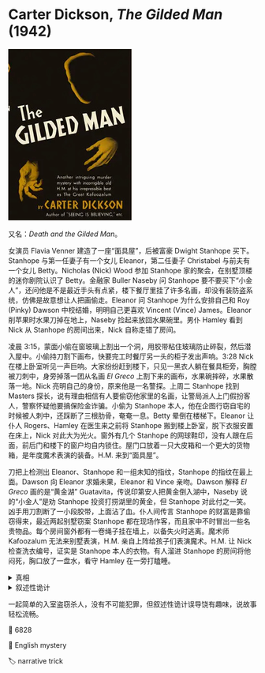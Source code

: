 # Carter Dickson, <i>The Gilded Man</i> (1942)

<img src=images/1942_cover.jpg width=250/>

又名：<i>Death and the Gilded Man</i>。

女演员 Flavia Venner 建造了一座“面具屋”，后被富豪 Dwight Stanhope 买下。Stanhope 与第一任妻子有一个女儿 Eleanor，第二任妻子 Christabel 与前夫有一个女儿 Betty。Nicholas (Nick) Wood 参加 Stanhope 家的聚会，在别墅顶楼的迷你剧院认识了 Betty。金融家 Buller Naseby 问 Stanhope 要不要买下“小金人”，还问他是不是最近手头有点紧，楼下餐厅里挂了许多名画，却没有装防盗系统，仿佛是故意想让人把画偷走。Eleanor 问 Stanhope 为什么安排自己和 Roy (Pinky) Dawson 中校结婚，明明自己更喜欢 Vincent (Vince) James。Eleanor 削苹果时水果刀掉在地上，Naseby 捡起来放回水果碗里。男仆 Hamley 看到 Nick 从 Stanhope 的房间出来，Nick 自称走错了房间。

凌晨 3:15，蒙面小偷在窗玻璃上割出一个洞，用胶带粘住玻璃防止碎裂，然后潜入屋中。小偷持刀割下画布，快要完工时餐厅另一头的柜子发出声响。3:28 Nick 在楼上卧室听见一声巨响。大家纷纷赶到楼下，只见一黑衣人躺在餐具柜旁，胸膛被刀刺中，身旁掉落一团从名画 <i>El Greco</i> 上割下来的画布，水果碗摔碎，水果散落一地。Nick 亮明自己的身份，原来他是一名警探。上周二 Stanhope 找到 Masters 探长，说有理由相信有人要偷窃他家里的名画，让警局派人上门假扮客人，警察怀疑他要搞保险金诈骗。小偷为 Stanhope 本人，他在企图行窃自宅的时候被人刺中，还踩断了三根肋骨，奄奄一息。Betty 晕倒在楼梯下。Eleanor 让仆人 Rogers、Hamley 在医生来之前将 Stanhope 搬到楼上卧室，脱下衣服安置在床上，Nick 对此大为光火。窗外有几个 Stanhope 的网球鞋印，没有人跟在后面，前后门和楼下的窗户均自内锁住。屋门口放着一只大皮箱和一个更大的货物箱，是年度魔术表演的装备。H.M. 来到“面具屋”。

刀把上检测出 Eleanor、Stanhope 和一组未知的指纹，Stanhope 的指纹在最上面。Dawson 向 Eleanor 求婚未果，Eleanor 和 Vince 亲吻。Dawson 解释 <i>El Greco</i> 画的是“黄金湖” Guatavita，传说印第安人把黄金倒入湖中，Naseby 说的“小金人”是劝 Stanhope 投资打捞湖里的黄金，但 Stanhope 对此付之一笑。凶手用刀割断了一小段胶带，上面沾了血。仆人间传言 Stanhope 的财富是靠偷窃得来，最近两起别墅窃案 Stanhope 都在现场作客，而且家中不时冒出一些名贵物品。每个房间窗外都有一卷绳子挂在墙上，以备失火时逃离。魔术师 Kafoozalum 无法来别墅表演，H.M. 亲自上阵给孩子们表演魔术。H.M. 让 Nick 检查洗衣编号，证实是 Stanhope 本人的衣物。有人溜进 Stanhope 的房间将他闷死，胸口放了一盘水，看守 Hamley 在一旁打瞌睡。

<details><summary>真相</summary>
Stanhope 被薄刃水果刀刺伤只会内出血，所以满身血迹是别人的血，身上的衣服也是别人的，而所有人当中只有 Vince 和 Stanhope 身材相仿。Vince 是职业小偷，骗取了 Eleanor 的感情，Stanhope 为了揭穿他的身份，故意把名画搬到没有警报的一楼，对外宣称手头很紧，引诱他下手。Vince 半夜 3:15 顺防火绳爬到外面，从窗户进屋冒充外贼行窃，被等待的 Stanhope 用水果刀刺中，伤口不深但血流不止。（伏线：窃贼戴着手套，如果 Stanhope 是窃贼，不会在餐厅各处找到他的指纹。）Vince 夺过刀子刺中 Stanhope 心脏，为了隐藏身上的血迹，被迫和 Stanhope 换装，让 Stanhope 穿上沾血的衣服，自己则穿上 Stanhope 的睡衣、睡袍、拖鞋。他割下几段胶带，把手帕粘在伤口上止血，在 3:28 推翻银器。（伏线：Vince 抬乒乓球台时脸色苍白，是因为触动伤口。）Vince 事后偷偷将睡袍和拖鞋放回 Stanhope 的盥洗室（伏线：Hamley 说睡衣白天消失，晚上出现，睡袍后来给了 H.M. 穿），留下了有刺痕的睡衣，洗衣编号证明是 Stanhope 的。Vince 闷死 Stanhope 后在他身上放一盘水，是为了确认他没有呼吸。
</details>

<details><summary>叙述性诡计</summary>
文中的“小偷”貌似是 Stanhope，其实是 Vincent。
</details>

一起简单的入室盗窃杀人，没有不可能犯罪，但叙述性诡计误导饶有趣味，说故事轻松流畅。

:link: 6828

:file_folder: English mystery

:label: narrative trick
